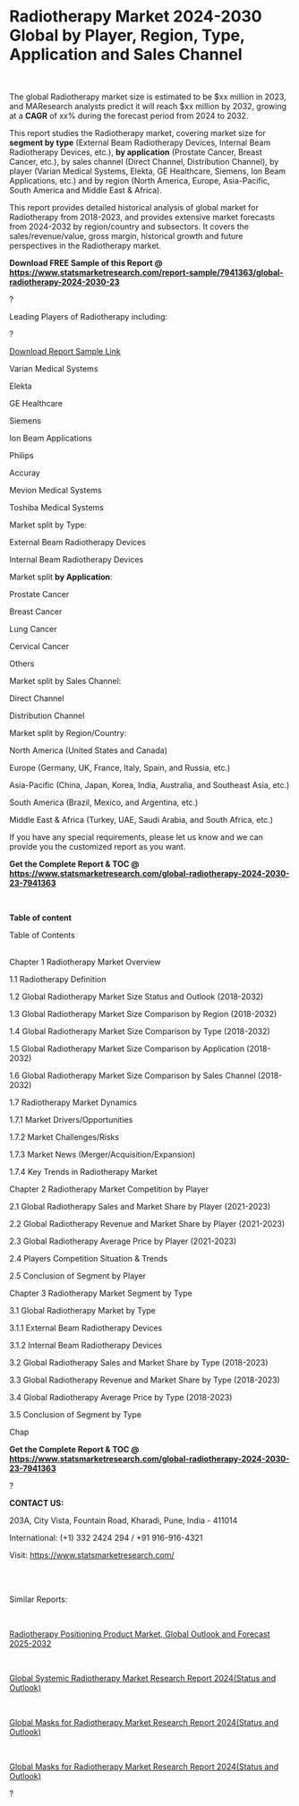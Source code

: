 <h1>Radiotherapy Market 2024-2030 Global by Player, Region, Type, Application and Sales Channel</h1><br/><p>The global Radiotherapy market size is estimated to be $xx million in 2023, and MAResearch analysts predict it will reach $xx million by 2032, growing at a <strong>CAGR</strong> of xx% during the forecast period from 2024 to 2032.</p>
 
 
 
 <p>This report studies the Radiotherapy market, covering market size for <strong>segment by type</strong> (External Beam Radiotherapy Devices, Internal Beam Radiotherapy Devices, etc.), <strong>by application</strong> (Prostate Cancer, Breast Cancer, etc.), by sales channel (Direct Channel, Distribution Channel), by player (Varian Medical Systems, Elekta, GE Healthcare, Siemens, Ion Beam Applications, etc.) and by region (North America, Europe, Asia-Pacific, South America and Middle East & Africa).</p>
 
 
 
 <p>This report provides detailed historical analysis of global market for Radiotherapy from 2018-2023, and provides extensive market forecasts from 2024-2032 by region/country and subsectors. It covers the sales/revenue/value, gross margin, historical growth and future perspectives in the Radiotherapy market.</p>
 
 
 
 <div><b>Download FREE Sample of this Report @ <a href="https://www.statsmarketresearch.com/download-free-sample/7941363/global-radiotherapy-2024-2030-23">https://www.statsmarketresearch.com/report-sample/7941363/global-radiotherapy-2024-2030-23</a></b></div>
 
 
 
 <p>? </p>
 
 
 
 <p>Leading Players of Radiotherapy including:</p>
 
 
 
 <p>? </p>
 
 
 
 <p><a href="https://www.statsmarketresearch.com/download-free-sample/7941363/global-radiotherapy-2024-2030-23">Download Report Sample Link</a></p>
 
 
 
 <p>Varian Medical Systems</p>
 
 
 
 <p>Elekta</p>
 
 
 
 <p>GE Healthcare</p>
 
 
 
 <p>Siemens</p>
 
 
 
 <p>Ion Beam Applications</p>
 
 
 
 <p>Philips</p>
 
 
 
 <p>Accuray</p>
 
 
 
 <p>Mevion Medical Systems</p>
 
 
 
 <p>Toshiba Medical Systems</p>
 
 
 
 <p>Market split by Type:</p>
 
 
 
 <p>External Beam Radiotherapy Devices</p>
 
 
 
 <p>Internal Beam Radiotherapy Devices</p>
 
 
 
 <p>Market split <strong>by Application</strong>:</p>
 
 
 
 <p>Prostate Cancer</p>
 
 
 
 <p>Breast Cancer</p>
 
 
 
 <p>Lung Cancer</p>
 
 
 
 <p>Cervical Cancer</p>
 
 
 
 <p>Others</p>
 
 
 
 <p>Market split by Sales Channel:</p>
 
 
 
 <p>Direct Channel</p>
 
 
 
 <p>Distribution Channel</p>
 
 
 
 <p>Market split by Region/Country:</p>
 
 
 
 <p>North America (United States and Canada)</p>
 
 
 
 <p>Europe (Germany, UK, France, Italy, Spain, and Russia, etc.)</p>
 
 
 
 <p>Asia-Pacific (China, Japan, Korea, India, Australia, and Southeast Asia, etc.)</p>
 
 
 
 <p>South America (Brazil, Mexico, and Argentina, etc.)</p>
 
 
 
 <p>Middle East & Africa (Turkey, UAE, Saudi Arabia, and South Africa, etc.)</p>
 
 
 
 <p>If you have any special requirements, please let us know and we can provide you the customized report as you want.</p>
 
 
 
 <div><b>Get the Complete Report & TOC @ <a href="https://www.statsmarketresearch.com/global-radiotherapy-2024-2030-23-7941363">https://www.statsmarketresearch.com/global-radiotherapy-2024-2030-23-7941363</a></b></div>
 
 
 
 <p><br />
 
 <b>Table of content</b></p>
 
 
 
 <p>Table of Contents<br />
 
 <br />
 
 Chapter 1 Radiotherapy Market Overview<br />
 
 1.1 Radiotherapy Definition<br />
 
 1.2 Global Radiotherapy Market Size Status and Outlook (2018-2032)<br />
 
 1.3 Global Radiotherapy Market Size Comparison by Region (2018-2032)<br />
 
 1.4 Global Radiotherapy Market Size Comparison by Type (2018-2032)<br />
 
 1.5 Global Radiotherapy Market Size Comparison by Application (2018-2032)<br />
 
 1.6 Global Radiotherapy Market Size Comparison by Sales Channel (2018-2032)<br />
 
 1.7 Radiotherapy Market Dynamics<br />
 
 1.7.1 Market Drivers/Opportunities<br />
 
 1.7.2 Market Challenges/Risks<br />
 
 1.7.3 Market News (Merger/Acquisition/Expansion)<br />
 
 1.7.4 Key Trends in Radiotherapy Market<br />
 
 Chapter 2 Radiotherapy Market Competition by Player<br />
 
 2.1 Global Radiotherapy Sales and Market Share by Player (2021-2023)<br />
 
 2.2 Global Radiotherapy Revenue and Market Share by Player (2021-2023)<br />
 
 2.3 Global Radiotherapy Average Price by Player (2021-2023)<br />
 
 2.4 Players Competition Situation & Trends<br />
 
 2.5 Conclusion of Segment by Player<br />
 
 Chapter 3 Radiotherapy Market Segment by Type<br />
 
 3.1 Global Radiotherapy Market by Type<br />
 
 3.1.1 External Beam Radiotherapy Devices<br />
 
 3.1.2 Internal Beam Radiotherapy Devices<br />
 
 3.2 Global Radiotherapy Sales and Market Share by Type (2018-2023)<br />
 
 3.3 Global Radiotherapy Revenue and Market Share by Type (2018-2023)<br />
 
 3.4 Global Radiotherapy Average Price by Type (2018-2023)<br />
 
 3.5 Conclusion of Segment by Type<br />
 
 Chap</p>
 
 
 
 <div><b>Get the Complete Report & TOC @ <a href="https://www.statsmarketresearch.com/global-radiotherapy-2024-2030-23-7941363">https://www.statsmarketresearch.com/global-radiotherapy-2024-2030-23-7941363</a></b></div>
 
 
 
 <p>? </p>
 
 
 
 <p><b>CONTACT US:</b><br />
 
 203A, City Vista, Fountain Road, Kharadi, Pune, India - 411014<br />
 
 International: (+1) 332 2424 294 / +91 916-916-4321<br />
 
 Visit: <a href="https://www.statsmarketresearch.com/">https://www.statsmarketresearch.com/</a><br />
 
 <br />
 
 <br />
 
 Similar Reports:<br />
 
 <br />
 
 <a href="https://www.statsmarketresearch.com/global-radiotherapy-positioning-forecast-2025-2032-921-8034166">Radiotherapy Positioning Product Market, Global Outlook and Forecast 2025-2032</a><br />
 
 <br />
 
 <a href="https://www.statsmarketresearch.com/global-systemic-radiotherapy-2024-98-8021355">Global Systemic Radiotherapy Market Research Report 2024(Status and Outlook)</a><br />
 
 <br />
 
 <a href="https://www.statsmarketresearch.com/global-masks-for-radiotherapy-2024-119-8009417">Global Masks for Radiotherapy Market Research Report 2024(Status and Outlook)</a><br />
 
 <br />
 
 <a href="https://www.statsmarketresearch.com/global-masks-for-radiotherapy-2024-447-8009131">Global Masks for Radiotherapy Market Research Report 2024(Status and Outlook)</a><br />
 
 ? </p>